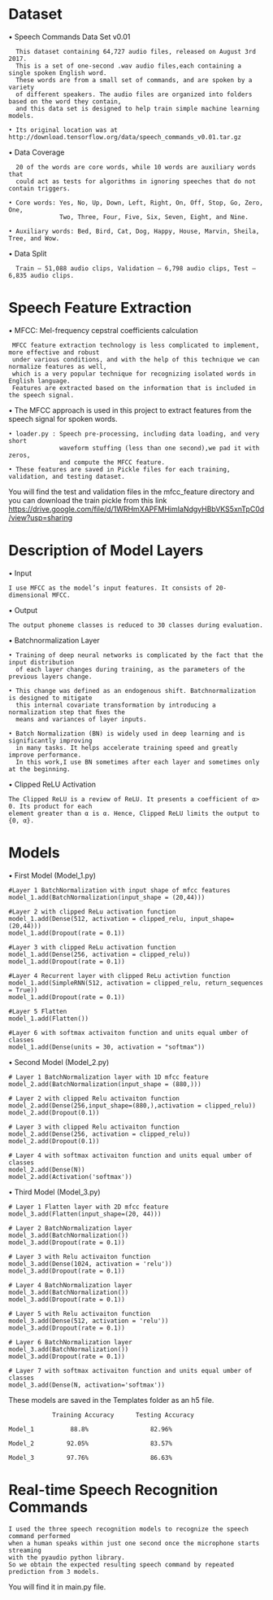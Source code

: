 # Dataset
   • Speech Commands Data Set v0.01
      
      This dataset containing 64,727 audio files, released on August 3rd 2017. 
      This is a set of one-second .wav audio files,each containing a single spoken English word.
      These words are from a small set of commands, and are spoken by a variety 
      of different speakers. The audio files are organized into folders based on the word they contain, 
      and this data set is designed to help train simple machine learning models.

    • Its original location was at http://download.tensorflow.org/data/speech_commands_v0.01.tar.gz

   • Data Coverage
      
      20 of the words are core words, while 10 words are auxiliary words that
      could act as tests for algorithms in ignoring speeches that do not contain triggers. 
      
    • Core words: Yes, No, Up, Down, Left, Right, On, Off, Stop, Go, Zero, One,
                  Two, Three, Four, Five, Six, Seven, Eight, and Nine.
      
    • Auxiliary words: Bed, Bird, Cat, Dog, Happy, House, Marvin, Sheila, Tree, and Wow.


   • Data Split
      
      Train – 51,088 audio clips, Validation – 6,798 audio clips, Test – 6,835 audio clips.

# Speech Feature Extraction
   • MFCC: Mel-frequency cepstral coefficients calculation
   
     MFCC feature extraction technology is less complicated to implement, more effective and robust
     under various conditions, and with the help of this technique we can normalize features as well,
     which is a very popular technique for recognizing isolated words in English language.
     Features are extracted based on the information that is included in the speech signal.
     
   • The MFCC approach is used in this project to extract features from the speech signal for spoken words.

      
    • loader.py : Speech pre-processing, including data loading, and very short 
                  waveform stuffing (less than one second),we pad it with zeros,
                  and compute the MFCC feature.
    • These features are saved in Pickle files for each training, validation, and testing dataset.
   You will find the test and validation files in the mfcc_feature directory and you can download
   the train pickle from this link https://drive.google.com/file/d/1WRHmXAPFMHimIaNdgyHBbVKS5xnTpC0d/view?usp=sharing
   
# Description of Model Layers
• Input

    I use MFCC as the model’s input features. It consists of 20-dimensional MFCC.
• Output

    The output phoneme classes is reduced to 30 classes during evaluation.

• Batchnormalization Layer

    • Training of deep neural networks is complicated by the fact that the input distribution
      of each layer changes during training, as the parameters of the previous layers change. 
    
    • This change was defined as an endogenous shift. Batchnormalization is designed to mitigate
      this internal covariate transformation by introducing a normalization step that ﬁxes the
      means and variances of layer inputs.
    
    • Batch Normalization (BN) is widely used in deep learning and is significantly improving
      in many tasks. It helps accelerate training speed and greatly improve performance.
      In this work,I use BN sometimes after each layer and sometimes only at the beginning.
      
 • Clipped ReLU Activation
 
    The Clipped ReLU is a review of ReLU. It presents a coefficient of α> 0. Its product for each
    element greater than α is α. Hence, Clipped ReLU limits the output to {0, α}.

# Models
• First Model (Model_1.py)
    
    #Layer 1 BatchNormalization with input shape of mfcc features
    model_1.add(BatchNormalization(input_shape = (20,44)))
    
    #Layer 2 with clipped ReLu activation function
    model_1.add(Dense(512, activation = clipped_relu, input_shape=(20,44)))
    model_1.add(Dropout(rate = 0.1))
    
    #Layer 3 with clipped ReLu activation function
    model_1.add(Dense(256, activation = clipped_relu))
    model_1.add(Dropout(rate = 0.1))
    
    #Layer 4 Recurrent layer with clipped ReLu activtion function
    model_1.add(SimpleRNN(512, activation = clipped_relu, return_sequences = True))
    model_1.add(Dropout(rate = 0.1))
    
    #Layer 5 Flatten
    model_1.add(Flatten())
    
    #Layer 6 with softmax activaiton function and units equal umber of classes
    model_1.add(Dense(units = 30, activation = "softmax"))
    
• Second Model (Model_2.py)
    
    # Layer 1 BatchNormalization layer with 1D mfcc feature
    model_2.add(BatchNormalization(input_shape = (880,)))
    
    # Layer 2 with clipped Relu activaiton function
    model_2.add(Dense(256,input_shape=(880,),activation = clipped_relu)) 
    model_2.add(Dropout(0.1)) 
    
    # Layer 3 with clipped Relu activaiton function
    model_2.add(Dense(256, activation = clipped_relu)) 
    model_2.add(Dropout(0.1)) 
    
    # Layer 4 with softmax activaiton function and units equal umber of classes
    model_2.add(Dense(N)) 
    model_2.add(Activation('softmax')) 

• Third Model (Model_3.py)
    
    # Layer 1 Flatten layer with 2D mfcc feature
    model_3.add(Flatten(input_shape=(20, 44)))
    
    # Layer 2 BatchNormalization layer
    model_3.add(BatchNormalization())
    model_3.add(Dropout(rate = 0.1))
    
    # Layer 3 with Relu activaiton function
    model_3.add(Dense(1024, activation = 'relu'))
    model_3.add(Dropout(rate = 0.1))
    
    # Layer 4 BatchNormalization layer
    model_3.add(BatchNormalization())
    model_3.add(Dropout(rate = 0.1))
    
    # Layer 5 with Relu activaiton function
    model_3.add(Dense(512, activation = 'relu'))
    model_3.add(Dropout(rate = 0.1))
    
    # Layer 6 BatchNormalization layer
    model_3.add(BatchNormalization())
    model_3.add(Dropout(rate = 0.1))
    
    # Layer 7 with softmax activaiton function and units equal umber of classes
    model_3.add(Dense(N, activation='softmax'))
These models are saved in the Templates folder as an h5 file.
 
                Training Accuracy      Testing Accuracy 
                        
    Model_1          88.8%                 82.96%
            
    Model_2         92.05%                 83.57%
            
    Model_3         97.76%                 86.63%

# Real-time Speech Recognition Commands

    I used the three speech recognition models to recognize the speech command performed 
    when a human speaks within just one second once the microphone starts streaming 
    with the pyaudio python library.
    So we obtain the expected resulting speech command by repeated prediction from 3 models.
You will find it in main.py file.




